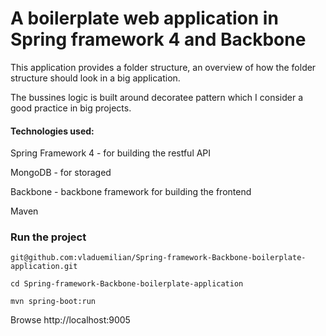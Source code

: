 
# A boilerplate web application in Spring framework 4 and Backbone #

This application provides a folder structure, an overview of how the
folder structure should look in a big application.

The bussines logic is built around decoratee pattern which I consider
a good practice in big projects.

#### Technologies used: ####

Spring Framework 4 - for building the restful API

MongoDB - for storaged

Backbone - backbone framework for building the frontend

Maven

### Run the project ###

`git@github.com:vladuemilian/Spring-framework-Backbone-boilerplate-application.git`

`cd Spring-framework-Backbone-boilerplate-application`

`mvn spring-boot:run`

Browse http://localhost:9005



